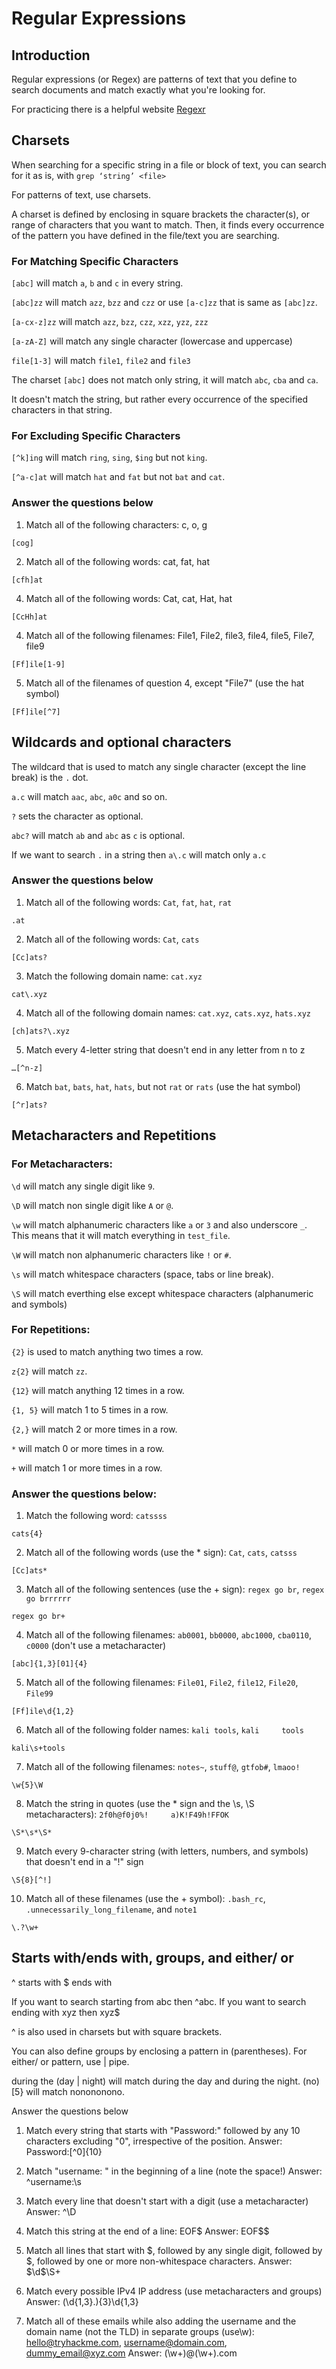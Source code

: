 # Regular Expressions

## Introduction

Regular expressions (or Regex) are patterns of text that you define to search documents and match exactly what you're looking for.

For practicing  there is a helpful website [Regexr](https://regexr.com/)

## Charsets

When searching for a specific string in a file or block of text, you can search for it as is, with `grep ‘string’ <file>`

For patterns of text, use charsets.

A charset is defined by enclosing in square brackets the character(s), or range of characters that you want to match.  Then, it finds every occurrence of the pattern you have defined in the file/text you are searching.

### For Matching Specific Characters

`[abc]` will match `a`, `b` and `c` in every string.

`[abc]zz` will match `azz`, `bzz` and `czz` or use `[a-c]zz` that is same as `[abc]zz`.

`[a-cx-z]zz` will match `azz`, `bzz`, `czz`, `xzz`, `yzz`, `zzz`

`[a-zA-Z]` will match any single character (lowercase and uppercase)

`file[1-3]` will match `file1`, `file2` and `file3`

The charset `[abc]` does not match only string, it will match `abc`, `cba` and `ca`.

It doesn't match the string, but rather every occurrence of the specified characters in that string.

### For Excluding Specific Characters

`[^k]ing` will match `ring`, `sing`, `$ing` but not `king`.

`[^a-c]at` will match `hat` and `fat` but not `bat` and `cat`.

### Answer the questions below

1. Match all of the following characters: c, o, g

`[cog]`

2. Match all of the following words: cat, fat, hat

`[cfh]at`

4. Match all of the following words: Cat, cat, Hat, hat

`[CcHh]at`

4. Match all of the following filenames: File1, File2, file3, file4, file5, File7, file9

`[Ff]ile[1-9]`

5. Match all of the filenames of question 4, except "File7" (use the hat symbol)

`[Ff]ile[^7]`

## Wildcards and optional characters

The wildcard that is used to match any single character (except the line break) is the `.` dot. 

`a.c` will match `aac`, `abc`, `a0c` and so on.

`?` sets the character as optional.

`abc?` will match `ab` and `abc` as `c` is optional.

If we want to search `.` in a string then `a\.c` will match only `a.c`

### Answer the questions below

1. Match all of the following words: `Cat`, `fat`, `hat`, `rat`

`.at`

2. Match all of the following words: `Cat`, `cats`

`[Cc]ats?`

3. Match the following domain name: `cat.xyz`

`cat\.xyz`

4. Match all of the following domain names: `cat.xyz`, `cats.xyz`, `hats.xyz`

`[ch]ats?\.xyz`

5. Match every 4-letter string that doesn't end in any letter from n to z

`…[^n-z]`

6. Match `bat`, `bats`, `hat`, `hats`, but not `rat` or `rats` (use the hat symbol)

`[^r]ats?`

## Metacharacters and Repetitions

### For Metacharacters:

`\d` will match any single digit like `9`.

`\D` will match non single digit like `A` or `@`.

`\w` will match alphanumeric characters like `a` or `3` and also underscore `_`. This means that it will match everything in `test_file`.

`\W` will match non alphanumeric characters like `!` or `#`.

`\s` will match whitespace characters (space, tabs or line break).

`\S` will match everthing else except whitespace characters (alphanumeric and symbols)

### For Repetitions:

`{2}` is used to match anything two times a row.

`z{2}` will match `zz`.

`{12}` will match anything 12 times in a row.

`{1, 5}` will match 1 to 5 times in a row.

`{2,}` will match 2 or more times in a row.

`*` will match 0 or more times in a row.

`+` will match 1 or more times in a row.

### Answer the questions below:

1. Match the following word: `catssss`

`cats{4}`

2. Match all of the following words (use the * sign): `Cat`, `cats`, `catsss`

`[Cc]ats*`

3. Match all of the following sentences (use the + sign): `regex go br`, `regex go brrrrrr`

`regex go br+`

4. Match all of the following filenames: `ab0001`, `bb0000`, `abc1000`, `cba0110`, `c0000` (don't use a metacharacter)

`[abc]{1,3}[01]{4}`

5. Match all of the following filenames: `File01`, `File2`, `file12`, `File20`, `File99`

`[Ff]ile\d{1,2}`

6. Match all of the following folder names: `kali tools`, `kali     tools`

`kali\s+tools`

7. Match all of the following filenames: `notes~`, `stuff@`, `gtfob#`, `lmaoo!`

`\w{5}\W`

8. Match the string in quotes (use the * sign and the \s, \S metacharacters): `2f0h@f0j0%!     a)K!F49h!FFOK`

`\S*\s*\S*`

9. Match every 9-character string (with letters, numbers, and symbols) that doesn't end in a "!" sign

`\S{8}[^!]`

10. Match all of these filenames (use the + symbol): `.bash_rc`, `.unnecessarily_long_filename`, and `note1`

`\.?\w+`

## Starts with/ends with, groups, and either/ or

^ starts with
$ ends with

If you want to search starting from abc then ^abc.
If you want to search ending with xyz then xyz$

^ is also used in charsets but with square brackets.

You can also define groups by enclosing a pattern in (parentheses).
For either/ or pattern, use | pipe.

during the (day | night) will match during the day and during the night.
(no)[5} will match nonononono.

Answer the questions below

1. Match every string that starts with "Password:" followed by any 10 characters excluding "0", irrespective of the position. Answer: Password:[^0]{10}

2. Match "username: " in the beginning of a line (note the space!) Answer: ^username:\s

3. Match every line that doesn't start with a digit (use a metacharacter) Answer: ^\D

4. Match this string at the end of a line: EOF$ Answer: EOF\$$

5. Match all lines that start with $, followed by any single digit, followed by $, followed by one or more non-whitespace characters. Answer: \$\d\$\S+

6. Match every possible IPv4 IP address (use metacharacters and groups)
Answer: (\d{1,3}\.){3}\d{1,3}

7. Match all of these emails while also adding the username and the domain name (not the TLD) in separate groups (use\w): hello@tryhackme.com, username@domain.com, dummy_email@xyz.com
Answer: (\w+)@(\w+)\.com


